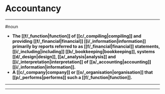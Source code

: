 # Accountancy
---
#noun
- **The [[f/_function|function]] of [[c/_compiling|compiling]] and providing [[f/_financial|financial]] [[i/_information|information]] primarily by reports referred to as [[f/_financial|financial]] statements, [[i/_including|including]] [[b/_bookkeeping|bookkeeping]], systems [[d/_design|design]], [[a/_analysis|analysis]] and [[i/_interpretation|interpretation]] of [[a/_accounting|accounting]] [[i/_information|information]].**
- **A [[c/_company|company]] or [[o/_organisation|organisation]] that [[p/_performs|performs]] such a [[f/_function|function]].**
---
---

